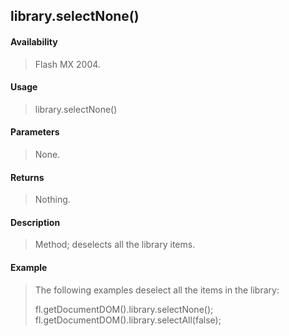 ## library.selectNone()

#### Availability

> Flash MX 2004.

#### Usage

> library.selectNone()

#### Parameters

> None.

#### Returns

> Nothing.

#### Description

> Method; deselects all the library items.

#### Example

> The following examples deselect all the items in the library:
>
> fl.getDocumentDOM().library.selectNone(); fl.getDocumentDOM().library.selectAll(false);
